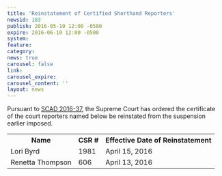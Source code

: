```yaml
---
title: 'Reinstatement of Certified Shorthand Reporters'
newsid: 183
publish: 2016-05-10 12:00 -0500
expire: 2016-06-10 12:00 -0500
system: 
feature: 
category: 
news: true
carousel: false
link: 
carousel_expire: 
carousel_content: ''
layout: news
---
```

<p>Pursuant to <a href="http://www.oscn.net/images/news/SCAD2016-0037.pdf" target="_blank">SCAD 2016-37</a>, the Supreme Court has ordered the certificate of the court reporters named below be reinstated from the suspension earlier imposed.</p>
<table>
<tbody><tr>
<th>Name</th>
<th>CSR #</th>
<th>Effective Date of Reinstatement</th>
</tr>
<tr>
<td>Lori Byrd</td>
<td>1981</td>
<td>April 15, 2016</td>
</tr>
<tr>
<td>Renetta Thompson</td>
<td>606</td>
<td>April 13, 2016</td>
</tr>

</tbody></table>